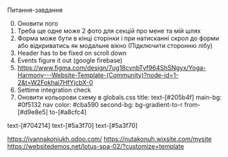 Питання-завдання

0. Оновити лого
1. Треба ще одне може 2 фото для секцій про мене та мій шлях
2. Форма може бути в кінці сторінки і при натисканні скрол до форми або відкриватись як модальне вікно (Підключити сторонню лібу)
3. Header has to be fixed on scroll down
4. Events figure it out (google firebase)
5. https://www.figma.com/design/7ug18cvnbTyf964ShSNgyx/Yoga-Harmony---Website-Template-(Community)?node-id=1-2&t=W2Fokhai7HfYjcbX-0
6. Settime integration check
7. Оновити кольорови схему в globals.css
   title: text-[#205b4f]
   main-bg: #0f5132
   nav color: #cba590
   second-bg: bg-gradient-to-r from-[#d9e8e5] to-[#a8cfc4]

text-[#704214]
text-[#5a3f70]
text-[#5a3f70]

https://ivannakoniukh.odoo.com/
https://nutakonuh.wixsite.com/mysite
https://websitedemos.net/lotus-spa-02/?customize=template
